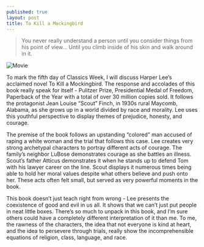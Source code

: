 ```yaml
---
published: true
layout: post
title: To Kill a Mockingbird
---
```

> You never really understand a person until you consider things from his point of view... Until you climb inside of his skin and walk around in it.

![Movie](https://gwangjunewsgic.com/wp-content/uploads/2017/09/to-kill-a-mockingbird-7e446deffb8d6c15.jpg)

To mark the fifth day of Classics Week, I will discuss Harper Lee’s acclaimed novel To Kill a Mockingbird. The response and accolades of this book really speak for itself - Pulitzer Prize, Presidential Medal of Freedom, Paperback of the Year with a total of over 30 million copies sold. It follows the protagonist Jean Louise “Scout” Finch, in 1930s rural Maycomb, Alabama, as she grows up in a world divided by race and morality. Lee uses this youthful perspective to display themes of prejudice, honesty, and courage.

The premise of the book follows an upstanding “colored” man accused of raping a white woman and the trial that follows this case. Lee creates very strong archetypal characters to portray different acts of courage. The family’s neighbor LuBose demonstrates courage as she battles an illness. Scout’s father Atticus demonstrates it when he stands up to defend Tom with his lawyer career on the line. Scout displays it numerous times being able to hold her moral values despite what others believe and push onto her. These acts often felt small, but served as very powerful moments in the book.

This book doesn’t just teach right from wrong - Lee presents the coexistence of good and evil in us all. It shows that we can’t just put people in neat little boxes. There’s so much to unpack in this book, and I’m sure others could have a completely different interpretation of it than me. To me, the rawness of the characters, the idea that not everyone is kind at heart, and the idea to persevere through trials, really show the incomprehensible equations of religion, class, language, and race. 
